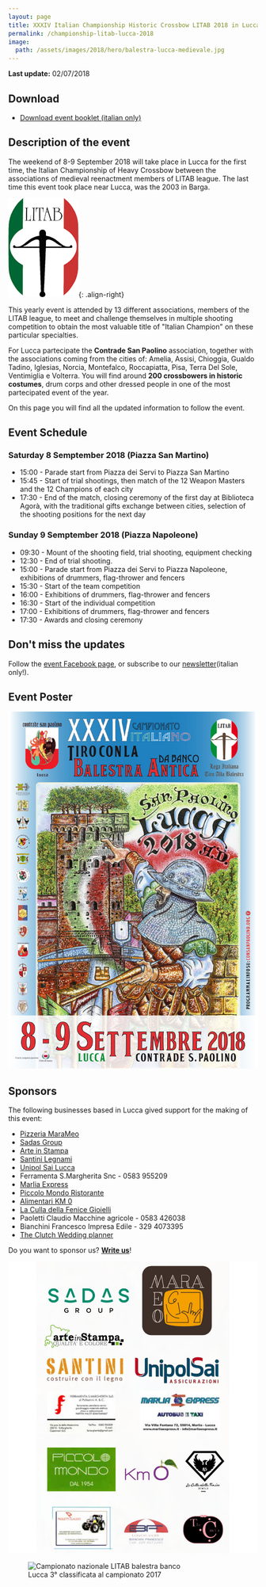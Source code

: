 ```yaml
---
layout: page
title: XXXIV Italian Championship Historic Crossbow LITAB 2018 in Lucca
permalink: /championship-litab-lucca-2018
image:
  path: /assets/images/2018/hero/balestra-lucca-medievale.jpg
---
```


**Last update:** 02/07/2018

## Download

* [Download event booklet (italian only)](/assets/files/2018/campionato/libretto.pdf)

## Description of the event

The weekend of 8-9 September 2018 will take place in Lucca for the first time, the
Italian Championship of Heavy Crossbow between the associations of medieval
reenactment members of LITAB league.
The last time this event took place near Lucca, was the 2003 in Barga.

![litab logo](/images/litab.gif){: .align-right}

This yearly event is attended by 13 different associations, members of the LITAB
league, to meet and challenge themselves in multiple shooting competition to obtain
the most valuable title of "Italian Champion" on these particular specialties.

For Lucca partecipate the **Contrade San Paolino** association, together with
the associations coming from the cities of: Amelia, Assisi, Chioggia, Gualdo
Tadino, Iglesias, Norcia, Montefalco, Roccapiatta, Pisa, Terra Del Sole,
Ventimiglia e Volterra. You will find around **200 crossbowers in historic
costumes**, drum corps and other dressed people in one of the most partecipated
event of the year.

On this page you will find all the updated information to follow the event.

## Event Schedule

### Saturday 8 Semptember 2018 (Piazza San Martino)

* 15:00 - Parade start from Piazza dei Servi to Piazza San Martino
* 15:45 - Start of trial shootings, then match of the 12 Weapon Masters and the
  12 Champions of each city
* 17:30 - End of the match, closing ceremony of the first day at Biblioteca Agorà, with the
  traditional gifts exchange between cities, selection of the shooting positions
  for the next day

### Sunday 9 Semptember 2018 (Piazza Napoleone)

* 09:30 - Mount of the shooting field, trial shooting, equipment checking
* 12:30 - End of trial shooting.
* 15:00 - Parade start from Piazza dei Servi to Piazza Napoleone, exhibitions of
  drummers, flag-thrower and fencers
* 15:30 - Start of the team competition
* 16:00 - Exhibitions of drummers, flag-thrower and fencers
* 16:30 - Start of the individual competition
* 17:00 - Exhibitions of drummers, flag-thrower and fencers
* 17:30 - Awards and closing ceremony

## Don't miss the updates

Follow the [event Facebook page](https://www.facebook.com/events/1742269145826602/), or subscribe to our [newsletter](/newsletter.html)(italian only!).

## Event Poster

![locandina campionato italiano balestra banco litab](/assets/images/2018/campionato/locandina.jpg)

## Sponsors

The following businesses based in Lucca gived support for the making of this event:

* [Pizzeria MaraMeo](http://www.marameo-lucca.it/)
* [Sadas Group](http://www.sadasgroup.it)
* [Arte in Stampa](http://www.arteinstampa.com)
* [Santini Legnami](http://www.santinilegnami.it/)
* [Unipol Sai Lucca](http://www.unipolsailucca.com/)
* Ferramenta S.Margherita Snc - 0583 955209
* [Marlia Express](http://lnx.marliaexpress.it/)
* [Piccolo Mondo Ristorante](http://www.piccolomondo.lucca.it/)
* [Alimentari KM 0](https://www.facebook.com/Km-0-310049566091322/)
* [La Culla della Fenice Gioielli](https://www.facebook.com/fenicejewels/)
* Paoletti Claudio Macchine agricole - 0583 426038
* Bianchini Francesco Impresa Edile - 329 4073395
* [The Clutch Wedding planner](https://www.facebook.com/The-Clutch-Societ%C3%A0-Cooperativa-415326778661652/)

Do you want to sponsor us? **[Write us](/contatti)**!

![lista sponsors campionato italiano balestra banco litab](/assets/images/2018/campionato/sponsors.jpg)

<figure class="align-center">
  <img src="{{ '/images/2018/04/12/events-litab.jpg' | absolute_url }}" alt="Campionato nazionale LITAB balestra banco">
  <figcaption>Lucca 3° classificata al campionato 2017</figcaption>
</figure>
